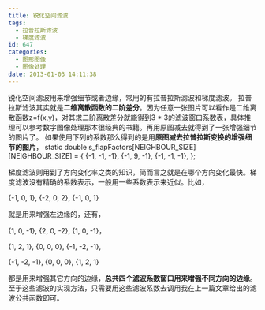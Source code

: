 ```yaml
---
title: 锐化空间滤波
tags:
  - 拉普拉斯滤波
  - 梯度滤波
id: 647
categories:
  - 图形图像
  - 图像处理
date: 2013-01-03 14:11:38
---
```


锐化空间滤波用来增强细节或者边缘，常用的有拉普拉斯滤波和梯度滤波。
拉普拉斯滤波其实就是**二维离散函数的二阶差分**。因为任意一张图片可以看作是二维离散函数z=f(x,y)，对其求二阶离散差分就能得到3 * 3的滤波窗口系数表，具体推理可以参考数字图像处理那本很经典的书籍。再用原图减去就得到了一张增强细节的图片了。
如果使用下列的系数那么得到的是用**原图减去拉普拉斯变换的增强细节的图片**，
static double s_flapFactors[NEIGHBOUR_SIZE][NEIGHBOUR_SIZE] =
{
    {-1, -1, -1},
    {-1, 9, -1},
    {-1, -1, -1},
};

梯度滤波则用到了方向变化率之类的知识，简而言之就是在哪个方向变化最快。梯度滤波没有精确的系数表示，一般用一些系数表示来近似。比如，

{-1, 0, 1},
{-2, 0, 2},
{-1, 0, 1}

就是用来增强左边缘的，还有，

{1, 0, -1},
{2, 0, -2},
{1, 0, -1}，

{1, 2, 1},
{0, 0, 0},
{-1, -2, -1},

{-1, -2, -1},
{0, 0, 0},
{1, 2, 1}

都是用来增强其它方向的边缘，**总共四个滤波系数窗口用来增强不同方向的边缘**。
至于这些滤波的实现方法，只需要用这些滤波系数去调用我在上一篇文章给出的滤波公共函数即可。
